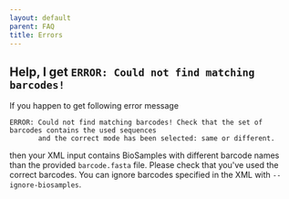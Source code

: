 ```yaml
---
layout: default
parent: FAQ
title: Errors
---
```


## Help, I get `ERROR: Could not find matching barcodes!`
If you happen to get following error message

    ERROR: Could not find matching barcodes! Check that the set of barcodes contains the used sequences
           and the correct mode has been selected: same or different.

then your XML input contains BioSamples with different barcode names than the
provided `barcode.fasta` file. Please check that you've used the correct
barcodes. You can ignore barcodes specified in the XML with `--ignore-biosamples`.
